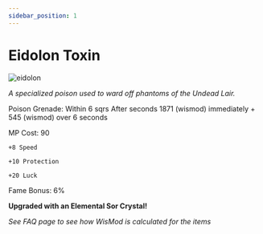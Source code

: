 ```yaml
---
sidebar_position: 1
---
```


# Eidolon Toxin

![eidolon](https://vwiki.valorserver.com/api/item/picture/eidolon%20toxin)

<i>A specialized poison used to ward off phantoms of the Undead Lair.</i>

Poison Grenade: Within 6 sqrs After seconds 1871 (wismod) immediately + 545 (wismod) over 6 seconds

MP Cost: 90

    +8 Speed
    
    +10 Protection
    
    +20 Luck

Fame Bonus: 6%

**Upgraded with an Elemental Sor Crystal!**

*See FAQ page to see how WisMod is calculated for the items*
